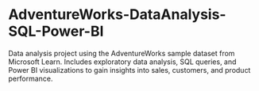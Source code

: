 # AdventureWorks-DataAnalysis-SQL-Power-BI
Data analysis project using the AdventureWorks sample dataset from Microsoft Learn. Includes exploratory data analysis, SQL queries, and Power BI visualizations to gain insights into sales, customers, and product performance.

